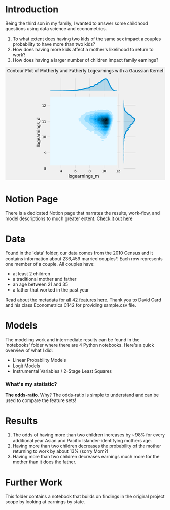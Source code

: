 # Introduction 
Being the third son in my family, I wanted to answer some childhood questions using data science and econometrics.

1. To what extent does having two kids of the same sex impact a couples probability to have more than two kids? 
2. How does having more kids affect a mother's likelihood to return to work?
3. How does having a larger number of children impact family earnings?

<p align="center">
  <img src="https://github.com/WinsonTruong/3rdson/blob/master/images/logearnings_joint.png" />
</p>


# Notion Page
There is a dedicated Notion page that narrates the results, work-flow, and model descriptions to much greater extent.
[Check it out here](https://www.notion.so/winsontruong/Investigations-of-the-3rd-Son-98b818c3aa0d4f6d817c125f8d244f47)


# Data
Found in the 'data' folder, our data comes from the 2010 Census and it contains information about 236,459 married couples*. Each row represents one member of a couple. All couples have:

* at least 2 children
* a traditional mother and father
* an age between 21 and 35
* a father that worked in the past year

Read about the metadata for [all 42 features here](https://www.notion.so/winsontruong/Metadata-3a70fb580c6041f582956374ba8e67a0). Thank you to David Card and his class Econometrics C142 for providing sample.csv file. 


# Models
The modeling work and intermediate results can be found in the 'notebooks' folder where there are 4 Python notebooks. Here's a quick overview of what I did:

- Linear Probability Models
- Logit Models
- Instrumental Variables / 2-Stage Least Squares

### What's my statistic?
**The odds-ratio**. Why? The odds-ratio is simple to understand and can be used to compare the feature sets!


# Results

1. The odds of having more than two children increases by ~98% for every additional year Asian and Pacific Islander-identifying mothers age.
2. Having more than two children decreases the probability of the mother returning to work by about 13% (sorry Mom?)
3. Having more than two children decreases earnings much more for the mother than it does the father.


# Further Work
This folder contains a notebook that builds on findings in the original project scope by looking at earnings by state.
